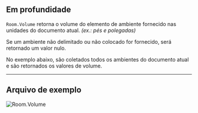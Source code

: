 ## Em profundidade
`Room.Volume` retorna o volume do elemento de ambiente fornecido nas unidades do documento atual. _(ex.: pés e polegadas)_

Se um ambiente não delimitado ou não colocado for fornecido, será retornado um valor nulo.

No exemplo abaixo, são coletados todos os ambientes do documento atual e são retornados os valores de volume.
___
## Arquivo de exemplo

![Room.Volume](./Revit.Elements.Room.Volume_img.jpg)
